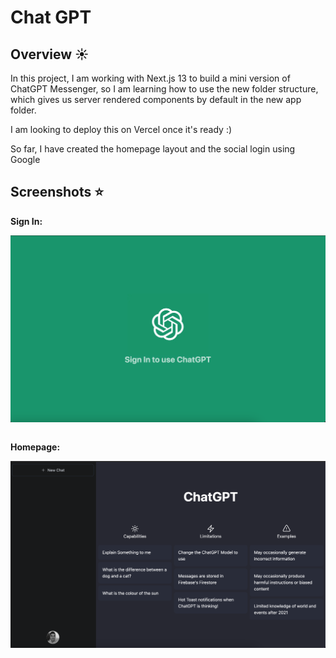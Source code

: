 # Chat GPT

## **Overview** ☀️

In this project, I am working with Next.js 13 to build a mini version of ChatGPT Messenger, so I am learning how to use the new folder structure, which gives us server rendered components by default in the new app folder.

I am looking to deploy this on Vercel once it's ready :)

So far, I have created the homepage layout and the social login using Google

## **Screenshots** ⭐️

**Sign In:**

<img src="./styles/images/signin.png" width="1200">
<pre>
</pre>

**Homepage:**

<img src="./styles/images/homepage.png" width="1200">
<pre>
</pre>
